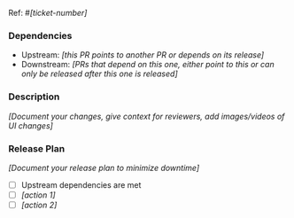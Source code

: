 Ref: #_[ticket-number]_

### Dependencies

- Upstream: _[this PR points to another PR or depends on its release]_
- Downstream: _[PRs that depend on this one, either point to this or can only be released after this one is released]_

### Description

_[Document your changes, give context for reviewers, add images/videos of UI changes]_

### Release Plan

_[Document your release plan to minimize downtime]_

- [ ] Upstream dependencies are met
- [ ] _[action 1]_
- [ ] _[action 2]_
